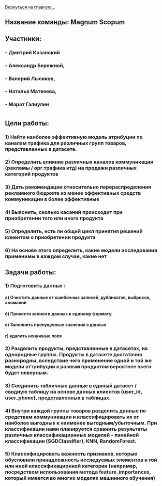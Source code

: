 [Вернуться на главную...](../README.md)

## Название команды: Magnum Scopum
## Участники: 
### - Дмитрий Казанский 
### - Александр Бережной, 
### - Валерий Лысиков, 
### - Наталья Матвеева, 
### - Марат Галиулин

#


## Цели работы:

### 1) Hайти наиболее эффективную модель атрибуции по каналам трафика для различных групп товаров, представленных в датасете.

### 2) Определить влияние различных каналов коммуникации (рекламы / орг.трафика итд) на продажи различных категорий продуктов

### 3) Дать рекомендации относительно перераспределения рекламного бюджета из менее эффективных средств коммуникации в более эффективные

### 4) Выяснить, сколько касаний происходит при приобретении того или иного продукта

### 5) Определить, есть ли общий цикл принятия решений клиентом о приобретении продукта

### 6) На основе этого определить, какие модели исследования применимы в каждом случае, какие нет


## Задачи работы: 

### 1) Подготовить данные :

#### а) Очистить данные от ошибочных записей, дубликатов, выбросов, аномалий

#### б) Привести записи в данных к единому формату

#### в) Заполнить пропущенные значения в данных

#### г) удалить ненужные поля 

### 2)	Разделить продукты, представленные в датасетах, на однородные группы. Продукты в датасете достаточно разнородны, вследствие чего применение одной и той же модели аттрибуции к разным продуктом вероятнее всего будет неверным.

### 3)	Соединить табличные данные в единый датасет / сводную таблицу на основе данных клиентов (user_id, user_phone), представленных в таблицах.

### 4)	Внутри каждой группы товаров разделить данные по средствам коммуникации и классифицировать их от наиболее выгодных к наименее выгодным/убыточным. При классификации нами планируется сравнить результаты различных классификационных моделей - линейной классификации (SGDClassifier), KNN, RandomForest. 

### 5)   Классифицировать важность признаков, которые обусловили принадлежность исследуемых элементов к той или иной классификационной категории (например, посредством использования метода feature_importances, который имеется во многих моделях машинного обучения)